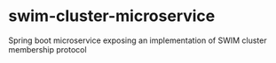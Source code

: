 # swim-cluster-microservice
Spring boot microservice exposing an implementation of SWIM cluster membership protocol

